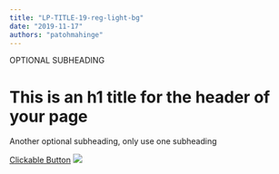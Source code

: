 ```yaml
---
title: "LP-TITLE-19-reg-light-bg"
date: "2019-11-17"
authors: "patohmahinge"
---
```


OPTIONAL SUBHEADING

# This is an h1 title for the header of your page

Another optional subheading, only use one subheading

[Clickable Button](#) ![](images/placeholder-1000x563.jpg)
